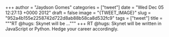 
+++
author = "Jaydson Gomes"
categories = ["tweet"]
date = "Wed Dec 05 12:27:13 +0000 2012"
draft = false
image = "{TWEET_IMAGE}"
slug = "952a4b155e2258742d722d8ab88b58ca8d532fc9"
tags = ["tweet"]
title = """RT @hugs: Skynet will be ..."""
+++
RT @hugs: Skynet will be written in JavaScript or Python. Hedge your career accordingly.
